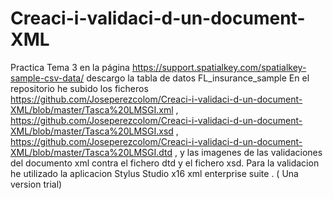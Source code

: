 # Creaci-i-validaci-d-un-document-XML
Practica Tema 3
en la página https://support.spatialkey.com/spatialkey-sample-csv-data/ descargo la tabla de datos FL_insurance_sample
En el repositorio he subido los ficheros https://github.com/Joseperezcolom/Creaci-i-validaci-d-un-document-XML/blob/master/Tasca%20LMSGI.xml , https://github.com/Joseperezcolom/Creaci-i-validaci-d-un-document-XML/blob/master/Tasca%20LMSGI.xsd , 
https://github.com/Joseperezcolom/Creaci-i-validaci-d-un-document-XML/blob/master/Tasca%20LMSGI.dtd , y las imagenes de las validaciones del documento xml contra el fichero dtd y el fichero xsd.
Para la validacion he utilizado la aplicacion Stylus Studio x16 xml enterprise suite . ( Una version trial)
